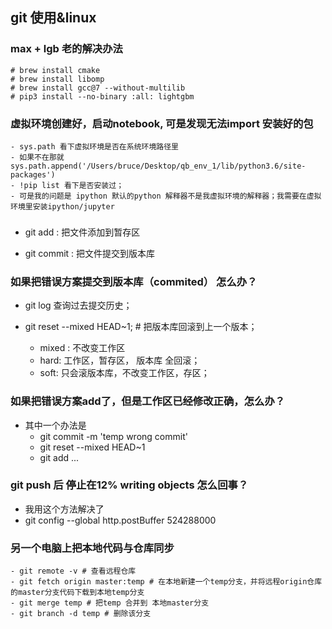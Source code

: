 ## git 使用&linux


### max + lgb 老的解决办法
    # brew install cmake
    # brew install libomp
    # brew install gcc@7 --without-multilib
    # pip3 install --no-binary :all: lightgbm


### 虚拟环境创建好，启动notebook, 可是发现无法import 安装好的包
    - sys.path 看下虚拟环境是否在系统环境路径里
    - 如果不在那就 sys.path.append('/Users/bruce/Desktop/qb_env_1/lib/python3.6/site-packages')
    - !pip list 看下是否安装过；
    - 可是我的问题是 ipython 默认的python 解释器不是我虚拟环境的解释器；我需要在虚拟环境里安装ipython/jupyter

    
### 

- git add : 把文件添加到暂存区

- git commit : 把文件提交到版本库


### 如果把错误方案提交到版本库（commited） 怎么办？

- git log 查询过去提交历史；

- git reset --mixed HEAD~1;  # 把版本库回滚到上一个版本；
	- mixed : 不改变工作区
	- hard: 工作区，暂存区， 版本库 全回滚；
	- soft: 只会滚版本库，不改变工作区，存区；


### 如果把错误方案add了，但是工作区已经修改正确，怎么办？
- 其中一个办法是 
	- git commit -m 'temp wrong commit'
	- git reset --mixed HEAD~1
	- git add ...
	
###  git push 后 停止在12% writing objects 怎么回事？
- 我用这个方法解决了
- git config --global http.postBuffer 524288000


### 另一个电脑上把本地代码与仓库同步
    - git remote -v # 查看远程仓库
    - git fetch origin master:temp # 在本地新建一个temp分支，并将远程origin仓库的master分支代码下载到本地temp分支
    - git merge temp # 把temp 合并到 本地master分支
    - git branch -d temp # 删除该分支

